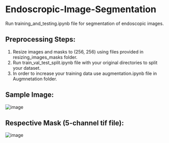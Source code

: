 # Endoscropic-Image-Segmentation

Run training_and_testing.ipynb file for segmentation of endoscopic images.

## Preprocessing Steps:
1. Resize images and masks to (256, 256) using files provided in resizing_images_masks folder.
2. Run train_val_test_split.ipynb file with your original directories to split your dataset.
3. In order to increase your training data use augmentation.ipynb file in Augmnetation folder.

## Sample Image:
![image](https://user-images.githubusercontent.com/33062012/132995576-fdb38d5d-c6fa-4e13-ad08-c69127282938.png)

## Respective Mask (5-channel tif file):
![image](https://user-images.githubusercontent.com/33062012/132995602-dd41afa6-6ff8-4932-be02-74a01942dd2a.png)
